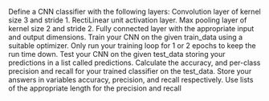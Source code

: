 Define a CNN classifier with the following layers:
Convolution layer of kernel size 3 and stride 1.
RectiLinear unit activation layer.
Max pooling layer of kernel size 2 and stride 2.
Fully connected layer with the appropriate input and output dimensions.
Train your CNN on the given train_data using a suitable optimizer.
Only run your training loop for 1 or 2 epochs to keep the run time down.
Test your CNN on the given test_data storing your predictions in a list called predictions.
Calculate the accuracy, and per-class precision and recall for your trained classifier on the test_data.
Store your answers in variables accuracy, precision, and recall respectively. Use lists of the appropriate length for the precision and recall
